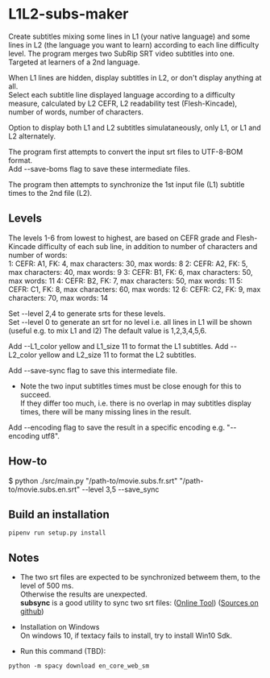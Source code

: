 # L1L2-subs-maker

Create subtitles mixing some lines in L1 (your native language) and some lines 
in L2 (the language you want to learn) according to each line difficulty level. 
The program merges two SubRip SRT video subtitles into one.   
Targeted at learners of a 2nd language. 

When L1 lines are hidden, display subtitles in L2, or don't display anything at all.   
Select each subtitle line displayed language according to a difficulty measure, 
calculated by L2 CEFR, L2 readability test (Flesh-Kincade), number of words, number of characters. 

Option to display both L1 and L2 subtitles simulataneously, only L1, or L1 and L2 alternately.

The program first attempts to convert the input srt files to UTF-8-BOM format.   
Add --save-boms flag to save these intermediate files.   

The program then attempts to synchronize the 1st input file (L1) subtitle times to the 2nd file (L2).   

## Levels
The levels 1-6 from lowest to highest, are based on CEFR grade and Flesh-Kincade difficulty of each sub line, in addition to number of characters and number of words:       
1: CEFR: A1, FK: 4, max characters: 30, max words: 8
2: CEFR: A2, FK: 5, max characters: 40, max words: 9
3: CEFR: B1, FK: 6, max characters: 50, max words: 11
4: CEFR: B2, FK: 7, max characters: 50, max words: 11
5: CEFR: C1, FK: 8, max characters: 60, max words: 12
6: CEFR: C2, FK: 9, max characters: 70, max words: 14

Set --level 2,4 to generate srts for these levels.   
Set --level 0 to generate an srt for no level i.e. all lines in L1 will be shown (useful e.g. to mix L1 and l2)
The default value is 1,2,3,4,5,6.

Add --L1_color yellow and L1_size 11 to format the L1 subtitles.
Add --L2_color yellow and L2_size 11 to format the L2 subtitles.

Add --save-sync flag to save this intermediate file.
* Note the two input subtitles times must be close enough for this to succeed.   
If they differ too much, i.e. there is no overlap in may subtitles display times, there will be 
many missing lines in the result.   

Add --encoding flag to save the result in a specific encoding e.g. "--encoding utf8".

## How-to

$ python ./src/main.py "/path-to/movie.subs.fr.srt" "/path-to/movie.subs.en.srt" --level 3,5 --save_sync

## Build an installation
```
pipenv run setup.py install
```

## Notes

* The two srt files are expected to be synchronized betweem them, to the level of 500 ms.   
Otherwise the results are unexpected.   
<b>subsync</b> is a good utility to sync two srt files: ([Online Tool](https://subsync.online/en/online.html))  ([Sources on github](https://github.com/sc0ty/subsync))

* Installation on Windows  
On windows 10, if textacy fails to install, try to install Win10 Sdk.   

* Run this command (TBD):
```
python -m spacy download en_core_web_sm
```
